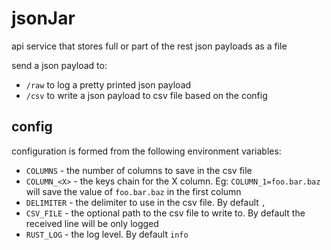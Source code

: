 # jsonJar
api service that stores full or part of the rest json payloads as a file

send a json payload to:
- `/raw` to log a pretty printed json payload
- `/csv` to write a json payload to csv file based on the config

## config
configuration is formed from the following environment variables:
- `COLUMNS` - the number of columns to save in the csv file
- `COLUMN_<X>` - the keys chain for the X column. Eg: `COLUMN_1=foo.bar.baz` will save the value of `foo.bar.baz` in the first column
- `DELIMITER` - the delimiter to use in the csv file. By default `,`
- `CSV_FILE` - the optional path to the csv file to write to. By default the received line will be only logged
- `RUST_LOG` - the log level. By default `info`